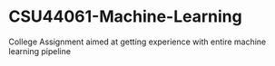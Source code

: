 # CSU44061-Machine-Learning
College Assignment aimed at getting experience with entire machine learning pipeline
